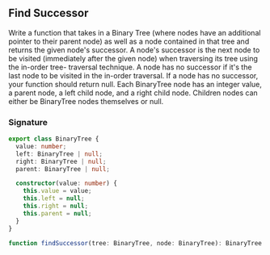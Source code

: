## Find Successor

Write a function that takes in a Binary Tree (where nodes have an additional pointer to their parent node) as well as a node contained in that tree and returns the given node's successor.
A node's successor is the next node to be visited (immediately after the given node) when traversing its tree using the in-order tree- traversal technique. A node has no successor if it's the last node to be visited in the in-order traversal.
If a node has no successor, your function should return null.
Each BinaryTree node has an integer value, a parent node, a left child node, and a right child node. Children nodes can either be BinaryTree nodes themselves or null.

### Signature

```typescript
export class BinaryTree {
  value: number;
  left: BinaryTree | null;
  right: BinaryTree | null;
  parent: BinaryTree | null;

  constructor(value: number) {
    this.value = value;
    this.left = null;
    this.right = null;
    this.parent = null;
  }
}

function findSuccessor(tree: BinaryTree, node: BinaryTree): BinaryTree | null;
```
